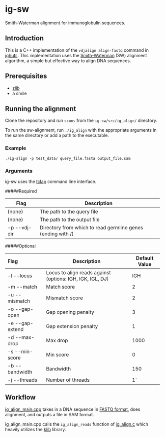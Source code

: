 # ig-sw

Smith-Waterman alignment for immunoglobulin sequences.

## Introduction

This is a C++ implementation of the  `vdjalign align-fastq` command in [ighutil](https://github.com/matsengrp/ighutil). This implementation uses the [Smith-Waterman](https://en.wikipedia.org/wiki/Smith%E2%80%93Waterman_algorithm) (SW) alignment algorithm, a simple but effective way to align DNA sequences.

## Prerequisites

- [zlib](http://www.zlib.net/)
- a smile

## Running the alignment

Clone the repository and run `scons` from the  `ig-sw/src/ig_align/` directory. 

To run the sw-alignment, run `./ig_align` with the appropriate arguments in the same directory or add a path to the executable.

### Example

`./ig-align -p test_data/ query_file.fasta output_file.sam`

### Arguments 

ig-sw uses the [tclap](http://tclap.sourceforge.net/) command line interface.

#####Required

| Flag         | Description                              |
| ------------ | ---------------------------------------- |
| (none)       | The path to the query file               |
| (none)       | The path to the output file              |
| -p --vdj-dir | Directory from which to read germline genes (ending with /) |

#####Optional

| Flag            | Description                              | Default Value |
| :-------------- | ---------------------------------------- | ------------- |
| -l --locus      | Locus to align reads against (options: IGH, IGK, IGL, DJ) | IGH           |
| -m --match      | Match score                              | 2             |
| -u --mismatch   | Mismatch score                           | 2             |
| -o --gap-open   | Gap opening penalty                      | 3             |
| -e --gap-extend | Gap extension penalty                    | 1             |
| -d --max-drop   | Max drop                                 | 1000          |
| -s --min-score  | Min score                                | 0             |
| -b --bandwidth  | Bandwidth                                | 150           |
| -j --threads    | Number of threads                        | 1`            |

## Workflow

[ig_align_main.cpp](https://github.com/matsengrp/ig-sw/blob/master/src/ig_align/ig_align_main.cpp) takes in a DNA sequence in [FASTQ format](https://en.wikipedia.org/wiki/FASTQ_format), does alignment, and outputs a file in SAM format.

ig_align_main.cpp calls the `ig_align_reads` function of [ig_align.c](https://github.com/matsengrp/ig-sw/blob/master/src/ig_align/ig_align.c) which heavily utilizes the [klib](https://github.com/attractivechaos/klib) library. 

